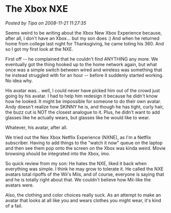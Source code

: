 # The Xbox NXE

*Posted by Tipa on 2008-11-21 11:27:35*

Seems weird to be writing about the Xbox New Xbox Experience because, after all, I don't have an Xbox... but my son does :) And when he returned home from college last night for Thanksgiving, he came toting his 360. And so I got my first look at the NXE.

First off -- he complained that he couldn't find ANYTHING any more. We eventually got the thing hooked up to the home network again, but what once was a simple switch between wired and wireless was something that he instead struggled with for an hour -- before it suddenly started working. No idea why.

His avatar was... well, I could never have picked him out of the crowd just going by his avatar. I had to help him redesign it because he didn't know how he looked. It might be impossible for someone to do their own avatar. Andy doesn't realize how SKINNY he is, and though he has tight, curly hair, the buzz cut is NOT the closest analogue to it. Plus, he didn't want to add glasses like he actually wears, but glasses like he would like to wear.

Whatever, his avatar, after all.

We tried out the Nex Xbox Netflix Experience (NXNE), as I'm a Netflix subscriber. Having to add things to the "watch it now" queue on the laptop and then see them pop onto the screen on the Xbox was kinda weird. Movie browsing should be integrated into the Xbox, imo.

So quick review from my son: He hates the NXE, liked it back when everything was simple. I think he may grow to tolerate it. He called the NXE avatars total ripoffs of the Wii's Miis, and of course, everyone is saying that and he is totally right about that. We couldn't believe how Mii-like the avatars were.

Also, the clothing and color choices really suck. As an attempt to make an avatar that looks at all like you and wears clothes you might wear, it's kind of a fail.

